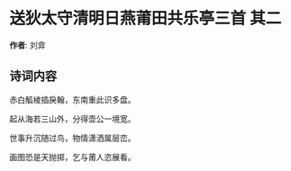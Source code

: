 # 送狄太守清明日燕莆田共乐亭三首  其二

**作者**: 刘弇

## 诗词内容

赤白觚棱插戾翰，东南重此识多盘。

起从海若三山外，分得壶公一境宽。

世事升沉随过鸟，物情潇洒属层峦。

画图恐是天抛掷，乞与莆人恣展看。

